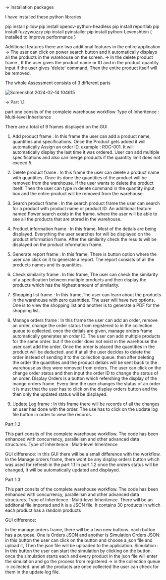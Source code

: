 -> Installation packages

I have installed these python libraries

pip install pillow
pip install opencv-python-headless
pip install reportlab
pip install fuzzywuzzy
pip install pyinstaller
pip install python-Levenshtein { installed to improve performance }

Additional features
there are two additional features in the entire application
-> The user can click on power search button and it automatically displays all the products in the warehouse on the screen.
-> In the delete product frame , If the user gives the product name or ID and in the product quantity input if the user gives 'delete' command, 
Then the entire product itself will be removed.


The whole Assessment consists of 3 different parts

![Screenshot 2024-02-14 104615](https://github.com/jyotheshkar/Asus-ROG-warehouse-Pro/assets/96298283/18a742b7-82dc-4fc8-82df-3d42ffebb41a)


-> Part 1.1

part one consits of the complete warehouse workflow
Type of Inheritence : Multi-level Inheritence

There are a total of 9 frames displayed on the GUI 

1. Add product frame : In this frame the user can add a product name, quantities and specifications. Once the Product gets added it will automatically Assign an order ID.
example : ROG-001. It will automatically display the last time it was ordered. User can add multiple specifications and also can merge products if the quantity limit does not exceed 5.

2. Delete product frame : In this frame the user can delete a product name with quantities. Once its done the quantities of the product will be removed from the warehouse.
If the user wants to delete the product itself. Then the user can type in delete command in the quantity input box and the entire product will be removed from the warehouse.

3. Search product frame : In the search product frame the user can search for a product with product name or product ID. An additional feature named Power search exists in the frame.
where the user will be able to see all the products that are stored in the warehouse.

4. Product information frame : In this frame. Most of the detials are being displayed. Everything the user searches for will be displayed on the product information frame.
After the similarity check the results will be displayed on the product information frame.

5. Generate report frame : In this frame, There is button option where the user can click on it to generate a report. The report consists of all the products names and its quantities.

6. Check similarity frame : In this frame, The user can check the similarity of a specification between multiple products and then display the products which has the highest amount of similarity.

7. Shopping list frame : In this frame,The user can learn about the products in the warehouse with zero quantities. The user will have two options. 
One is to view the shopping list and another is to generate a PDF for the shopping list.

8. Manage orders frame : In this frame the user can add an order, remove an order, change the order status from registered to in the collection queue to collected.
once the detials are given, manage orders frame automatically generates an order ID. The user can add multiple products for the same order. but if the order does not exist in the warehouse the user cant add the order. 
Once the order is placed the quantities in the product will be deducted. and if at all the user decides to delete the order instead of sending it to the collection queue.
then after deleting the order the quantities and the product detials will be sent back to the warehouse as they were removed from orders.
The user can click on the change order status and then input the order ID to change the status of an order. Display Orders is a button which refershing the display of the mange orders frame.
Every time the user changes the status of an order it is must that the user has to click on the display orders button and the then only the updated status will be displayed.

9. Update Log frame : In this frame there will be records of all the changes an user has done with the order. The use has to click on the update log file button in order to view the records.


Part 1.2

This part consits of the complete warehouse workflow.
The code has been enhanced with concurrency, parallelism and other advanced data structures.
Type of Inheritence : Multi-level Inheritence

GUI difference:
In this GUI there will be a small difference with the workflow. 
In the Manage orders frame, there wont be any display orders button which was used for refresh in the part 1.1
In part 1.2 once the orders status will be changed, It will be automatically updated and displayed.


Part 1.3

This part consits of the complete warehouse workflow.
The code has been enhanced with concurrency, parallelism and other advanced data structures.
Type of Inheritence : Multi-level Inheritence.
There will be an additonal file imported and it is a JSON file.
It contains 30 products in which each product has a random products

GUI difference:

In the manage orders frame, there will be a two new buttons. each button has a purpose. One is Orders JSON and another is Simulation
Orders JSON: in this button the user can click on the button and choose a json file and upload it, Then the json file will be uploaded to the application.
Simulation : In this button the user can start the simulation by clicking on the button. once the simulation starts each and every product in the json file will
enter the simulation and go the process from registered -> in the collection queue -> collected. and all the products are once collected the user can check for them 
in the update log file.
